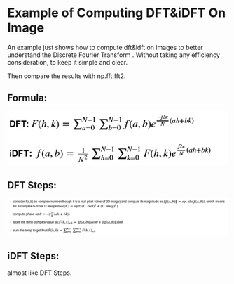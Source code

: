 # Example of Computing DFT&iDFT On Image

 An example just shows how to compute dft&idft on images to better understand the Discrete Fourier Transform . Without taking any efficiency consideration, to keep it simple and clear.
 
Then compare the results with np.fft.fft2.

## Formula:
![formula](https://github.com/qinhaihong-red/dft_idft_example/raw/master/images/formula.PNG)

## DFT Steps:
![steps](https://github.com/qinhaihong-red/dft_idft_example/raw/master/images/step.PNG)

## iDFT Steps:
almost like DFT Steps.